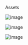 Assets

![image](https://github.com/user-attachments/assets/b9b45c87-116b-42a3-9dca-08ab05ac8fe7)

![image](https://github.com/user-attachments/assets/5a2776ba-56a8-46e2-9f26-95569dc709ae)

![image](https://github.com/user-attachments/assets/885c2f04-2ecf-4fb7-b567-f0cf9cd41a85)
